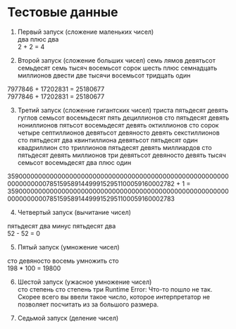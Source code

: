 # Тестовые данные

1. Первый запуск (сложение маленьких чисел)  
два плюс два  
2 + 2 = 4

2. Второй запуск (сложение больших чисел)
семь лямов девятьсот семьдесят семь тысяч восемьсот сорок шесть плюс семнадцать миллионов двести две тысячи восемьсот тридцать один  
   
7977846 + 17202831 = 25180677  
7977846 + 17202831 = 25180677  
  
  
3. Третий запуск (сложение гигантских чисел)
триста пятьдесят девять гуглов семьсот восемьдесят пять дециллионов сто пятьдесят девять нониллионов пятьсот восемьдесят девять октиллионов сто сорок четыре септиллионов девятьсот девяносто девять секстиллионов сто пятьдесят два квинтиллиона девятьсот пятьдесят один квадриллион сто триллионов пятьдесят девять миллиардов сто пятьдесят девять миллионов три девятьсот девяносто девять тысяч семьсот восемьдесят два плюс один  
  
3590000000000000000000000000000000000000000000000000000000000000000785159589144999152951100059160002782 + 1 = 3590000000000000000000000000000000000000000000000000000000000000000785159589144999152951100059160002783  
  
  
4. Четвертый запуск (вычитание чисел)  
  
пятьдесят два минус пятьдесят два  
52 - 52 = 0  

5. Пятый запуск (умножение чисел)

сто девяносто восемь умножить сто    
198 * 100 = 19800  
  
6. Шестой запуск (ужасное умножение чисел)  
сто степень сто степень три
Runtime Error:  Что-то пошло не так. Скорее всего вы ввели такое число, которое интерпретатор не позволяет посчитать из за большого размера.

7. Седьмой запуск (деление чисел)